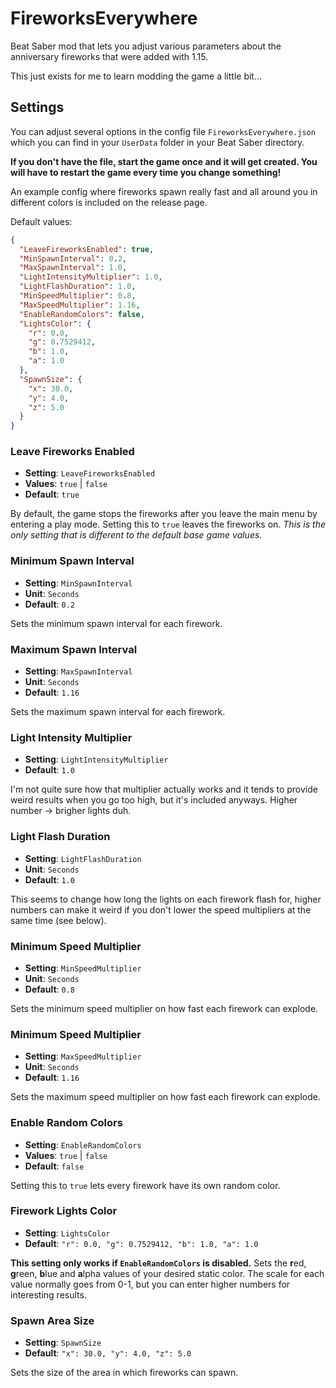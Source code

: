 # FireworksEverywhere
Beat Saber mod that lets you adjust various parameters about the anniversary fireworks that were added with 1.15.

This just exists for me to learn modding the game a little bit...

## Settings
You can adjust several options in the config file `FireworksEverywhere.json` which you can find in your `UserData` folder in your Beat Saber directory.

**If you don't have the file, start the game once and it will get created. You will have to restart the game every time you change something!**

An example config where fireworks spawn really fast and all around you in different colors is included on the release page.

Default values:
```json
{
  "LeaveFireworksEnabled": true,
  "MinSpawnInterval": 0.2,
  "MaxSpawnInterval": 1.0,
  "LightIntensityMultiplier": 1.0,
  "LightFlashDuration": 1.0,
  "MinSpeedMultiplier": 0.8,
  "MaxSpeedMultiplier": 1.16,
  "EnableRandomColors": false,
  "LightsColor": {
    "r": 0.0,
    "g": 0.7529412,
    "b": 1.0,
    "a": 1.0
  },
  "SpawnSize": {
    "x": 30.0,
    "y": 4.0,
    "z": 5.0
  }
}
```

### Leave Fireworks Enabled
- **Setting**: `LeaveFireworksEnabled`
- **Values**: `true` | `false`
- **Default**: `true`

By default, the game stops the fireworks after you leave the main menu by entering a play mode. Setting this to `true` leaves the fireworks on.
*This is the only setting that is different to the default base game values.*

### Minimum Spawn Interval
- **Setting**: `MinSpawnInterval`
- **Unit**: `Seconds`
- **Default**: `0.2`

Sets the minimum spawn interval for each firework.

### Maximum Spawn Interval
- **Setting**: `MaxSpawnInterval`
- **Unit**: `Seconds`
- **Default**: `1.16`

Sets the maximum spawn interval for each firework.

### Light Intensity Multiplier
- **Setting**: `LightIntensityMultiplier`
- **Default**: `1.0`

I'm not quite sure how that multiplier actually works and it tends to provide weird results when you go too high, but it's included anyways.
Higher number -> brigher lights duh.

### Light Flash Duration
- **Setting**: `LightFlashDuration`
- **Unit**: `Seconds`
- **Default**: `1.0`

This seems to change how long the lights on each firework flash for, higher numbers can make it weird if you don't lower the speed multipliers at the same time (see below).

### Minimum Speed Multiplier
- **Setting**: `MinSpeedMultiplier`
- **Unit**: `Seconds`
- **Default**: `0.8`

Sets the minimum speed multiplier on how fast each firework can explode.

### Minimum Speed Multiplier
- **Setting**: `MaxSpeedMultiplier`
- **Unit**: `Seconds`
- **Default**: `1.16`

Sets the maximum speed multiplier on how fast each firework can explode.

### Enable Random Colors
- **Setting**: `EnableRandomColors`
- **Values**: `true` | `false`
- **Default**: `false`

Setting this to `true` lets every firework have its own random color.

### Firework Lights Color
- **Setting**: `LightsColor`
- **Default**: `"r": 0.0, "g": 0.7529412, "b": 1.0, "a": 1.0`

**This setting only works if `EnableRandomColors` is disabled.**
Sets the **r**ed, **g**reen, **b**lue and **a**lpha values of your desired static color.
The scale for each value normally goes from 0-1, but you can enter higher numbers for interesting results.

### Spawn Area Size
- **Setting**: `SpawnSize`
- **Default**: `"x": 30.0, "y": 4.0, "z": 5.0`

Sets the size of the area in which fireworks can spawn.

